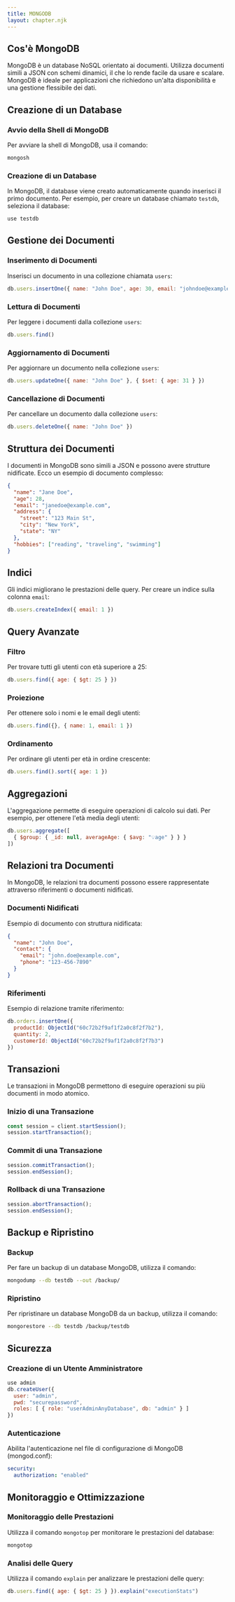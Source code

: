 ```yaml
---
title: MONGODB
layout: chapter.njk
---
```


## Cos'è MongoDB
MongoDB è un database NoSQL orientato ai documenti. Utilizza documenti simili a JSON con schemi dinamici, il che lo rende facile da usare e scalare. MongoDB è ideale per applicazioni che richiedono un'alta disponibilità e una gestione flessibile dei dati.

## Creazione di un Database

### Avvio della Shell di MongoDB
Per avviare la shell di MongoDB, usa il comando:
```bash
mongosh
```

### Creazione di un Database
In MongoDB, il database viene creato automaticamente quando inserisci il primo documento. Per esempio, per creare un database chiamato `testdb`, seleziona il database:
```javascript
use testdb
```

## Gestione dei Documenti

### Inserimento di Documenti
Inserisci un documento in una collezione chiamata `users`:
```javascript
db.users.insertOne({ name: "John Doe", age: 30, email: "johndoe@example.com" })
```

### Lettura di Documenti
Per leggere i documenti dalla collezione `users`:
```javascript
db.users.find()
```

### Aggiornamento di Documenti
Per aggiornare un documento nella collezione `users`:
```javascript
db.users.updateOne({ name: "John Doe" }, { $set: { age: 31 } })
```

### Cancellazione di Documenti
Per cancellare un documento dalla collezione `users`:
```javascript
db.users.deleteOne({ name: "John Doe" })
```

## Struttura dei Documenti
I documenti in MongoDB sono simili a JSON e possono avere strutture nidificate. Ecco un esempio di documento complesso:
```json
{
  "name": "Jane Doe",
  "age": 28,
  "email": "janedoe@example.com",
  "address": {
    "street": "123 Main St",
    "city": "New York",
    "state": "NY"
  },
  "hobbies": ["reading", "traveling", "swimming"]
}
```

## Indici
Gli indici migliorano le prestazioni delle query. Per creare un indice sulla colonna `email`:
```javascript
db.users.createIndex({ email: 1 })
```

## Query Avanzate
### Filtro
Per trovare tutti gli utenti con età superiore a 25:
```javascript
db.users.find({ age: { $gt: 25 } })
```

### Proiezione
Per ottenere solo i nomi e le email degli utenti:
```javascript
db.users.find({}, { name: 1, email: 1 })
```

### Ordinamento
Per ordinare gli utenti per età in ordine crescente:
```javascript
db.users.find().sort({ age: 1 })
```

## Aggregazioni
L'aggregazione permette di eseguire operazioni di calcolo sui dati. Per esempio, per ottenere l'età media degli utenti:
```javascript
db.users.aggregate([
  { $group: { _id: null, averageAge: { $avg: "💡age" } } }
])
```

## Relazioni tra Documenti
In MongoDB, le relazioni tra documenti possono essere rappresentate attraverso riferimenti o documenti nidificati.

### Documenti Nidificati
Esempio di documento con struttura nidificata:
```json
{
  "name": "John Doe",
  "contact": {
    "email": "john.doe@example.com",
    "phone": "123-456-7890"
  }
}
```

### Riferimenti
Esempio di relazione tramite riferimento:
```javascript
db.orders.insertOne({
  productId: ObjectId("60c72b2f9af1f2a0c8f2f7b2"),
  quantity: 2,
  customerId: ObjectId("60c72b2f9af1f2a0c8f2f7b3")
})
```

## Transazioni
Le transazioni in MongoDB permettono di eseguire operazioni su più documenti in modo atomico.

### Inizio di una Transazione
```javascript
const session = client.startSession();
session.startTransaction();
```

### Commit di una Transazione
```javascript
session.commitTransaction();
session.endSession();
```

### Rollback di una Transazione
```javascript
session.abortTransaction();
session.endSession();
```

## Backup e Ripristino
### Backup
Per fare un backup di un database MongoDB, utilizza il comando:
```bash
mongodump --db testdb --out /backup/
```

### Ripristino
Per ripristinare un database MongoDB da un backup, utilizza il comando:
```bash
mongorestore --db testdb /backup/testdb
```

## Sicurezza
### Creazione di un Utente Amministratore
```javascript
use admin
db.createUser({
  user: "admin",
  pwd: "securepassword",
  roles: [ { role: "userAdminAnyDatabase", db: "admin" } ]
})
```

### Autenticazione
Abilita l'autenticazione nel file di configurazione di MongoDB (mongod.conf):
```yaml
security:
  authorization: "enabled"
```

## Monitoraggio e Ottimizzazione
### Monitoraggio delle Prestazioni
Utilizza il comando `mongotop` per monitorare le prestazioni del database:
```bash
mongotop
```

### Analisi delle Query
Utilizza il comando `explain` per analizzare le prestazioni delle query:
```javascript
db.users.find({ age: { $gt: 25 } }).explain("executionStats")
```

